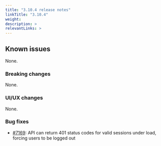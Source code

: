 ```yaml
---
title: "3.10.4 release notes"
linkTitle: "3.10.4"
weight: 
description: >
relevantLinks: >
---
```


## Known issues

None.

### Breaking changes

None.

### UI/UX changes

None.

### Bug fixes

- [#7169](https://github.com/medic/cht-core/issues/7169): API can return 401 status codes for valid sessions under load, forcing users to be logged out

